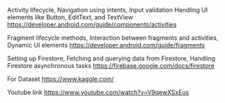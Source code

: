 Activity lifecycle, Navigation using intents, Input validation
Handling UI elements like Button, EditText, and TextView
https://developer.android.com/guide/components/activities

Fragment lifecycle methods, Interaction between fragments and activities, Dynamic UI elements
https://developer.android.com/guide/fragments

Setting up Firestore, Fetching and querying data from Firestore,
Handling Firestore asynchronous tasks
https://firebase.google.com/docs/firestore 

For Dataset
https://www.kaggle.com/ 

Youtube link
https://www.youtube.com/watch?v=V9qewXSxEus
